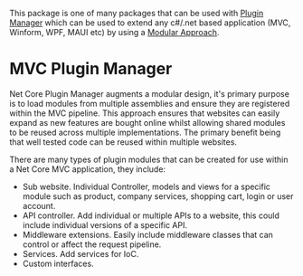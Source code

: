 ﻿This package is one of many packages that can be used with [Plugin Manager](https://www.nuget.org/packages/PluginManager) which can be used to extend any c#/.net based application (MVC, Winform, WPF, MAUI etc) by using a [Modular Approach](https://pluginmanager.website/docs/Document/A-Modular-Approach/).

# MVC Plugin Manager
Net Core Plugin Manager augments a modular design, it's primary purpose is to load modules from multiple assemblies and ensure they are registered within the MVC pipeline. This approach ensures that websites can easily expand as new features are bought online whilst allowing shared modules to be reused across multiple implementations. The primary benefit being that well tested code can be reused within multiple websites.

There are many types of plugin modules that can be created for use within a Net Core MVC application, they include:

- Sub website. Individual Controller, models and views for a specific module such as product, company services, shopping cart, login or user account.
- API controller. Add individual or multiple APIs to a website, this could include individual versions of a specific API.
- Middleware extensions. Easily include middleware classes that can control or affect the request pipeline.
- Services. Add services for IoC.
- Custom interfaces.